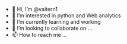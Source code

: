 - 👋 Hi, I’m @vaitern1
- 👀 I’m interested in  python and Web analytics
- 🌱 I’m currently learning  and working
- 💞️ I’m looking to collaborate on ...
- 📫 How to reach me ...

<!---
vaitern1/vaitern1 is a ✨ special ✨ repository because its `README.md` (this file) appears on your GitHub profile.
You can click the Preview link to take a look at your changes.
--->
